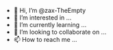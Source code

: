 - 👋 Hi, I’m @zax-TheEmpty
- 👀 I’m interested in ...
- 🌱 I’m currently learning ...
- 💞️ I’m looking to collaborate on ...
- 📫 How to reach me ...

<!---
zax-TheEmpty/zax-TheEmpty is a ✨ special ✨ repository because its `README.md` (this file) appears on your GitHub profile.
You can click the Preview link to take a look at your changes.
--->
